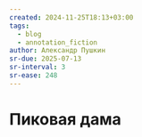 ```yaml
---
created: 2024-11-25T18:13+03:00
tags:
  - blog
  - annotation_fiction
author: Александр Пушкин
sr-due: 2025-07-13
sr-interval: 3
sr-ease: 248
---
```


# Пиковая дама
